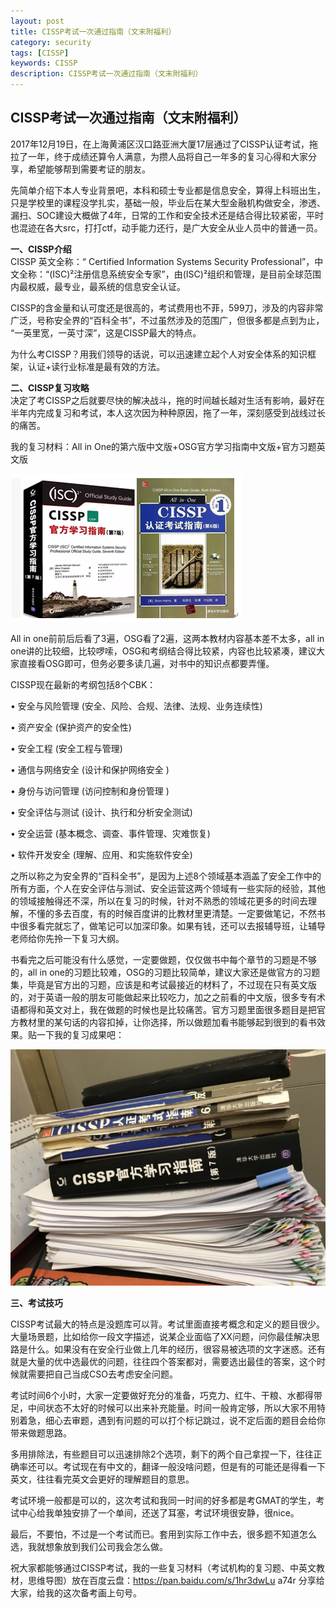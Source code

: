 ```yaml
---
layout: post
title: CISSP考试一次通过指南（文末附福利）  
category: security
tags: [CISSP]
keywords: CISSP  
description: CISSP考试一次通过指南（文末附福利）  
---  
```


## CISSP考试一次通过指南（文末附福利）  
      
2017年12月19日，在上海黄浦区汉口路亚洲大厦17层通过了CISSP认证考试，拖拉了一年，终于成绩还算令人满意，为攒人品将自己一年多的复习心得和大家分享，希望能够帮到需要考证的朋友。  

先简单介绍下本人专业背景吧，本科和硕士专业都是信息安全，算得上科班出生，只是学校里的课程没学扎实，基础一般，毕业后在某大型金融机构做安全，渗透、漏扫、SOC建设大概做了4年，日常的工作和安全技术还是结合得比较紧密，平时也混迹在各大src，打打ctf，动手能力还行，是广大安全从业人员中的普通一员。  
  
**一、CISSP介绍**  
CISSP 英文全称：“ Certified Information Systems Security Professional”，中文全称：“(ISC)²注册信息系统安全专家”，由(ISC)²组织和管理，是目前全球范围内最权威，最专业，最系统的信息安全认证。  

CISSP的含金量和认可度还是很高的，考试费用也不菲，599刀，涉及的内容非常广泛，号称安全界的“百科全书”，不过虽然涉及的范围广，但很多都是点到为止， “一英里宽，一英寸深”，这是CISSP最大的特点。  

为什么考CISSP？用我们领导的话说，可以迅速建立起个人对安全体系的知识框架，认证+读行业标准是最有效的方法。  


 
**二、CISSP复习攻略**  
决定了考CISSP之后就要尽快的解决战斗，拖的时间越长越对生活有影响，最好在半年内完成复习和考试，本人这次因为种种原因，拖了一年，深刻感受到战线过长的痛苦。  

我的复习材料：All in One的第六版中文版+OSG官方学习指南中文版+官方习题英文版  
  

![cissp1](/assets/themes/images/cissp/1.png)  

All in one前前后后看了3遍，OSG看了2遍，这两本教材内容基本差不太多，all in one讲的比较细，比较啰嗦，OSG和考纲结合得比较紧，内容也比较紧凑，建议大家直接看OSG即可，但务必要多读几遍，对书中的知识点都要弄懂。  

CISSP现在最新的考纲包括8个CBK：  

• 安全与风险管理 (安全、风险、合规、法律、法规、业务连续性)   

• 资产安全 (保护资产的安全性)   

• 安全工程 (安全工程与管理)   

• 通信与网络安全 (设计和保护网络安全 )   

• 身份与访问管理 (访问控制和身份管理 )   

• 安全评估与测试 (设计、执行和分析安全测试)   

• 安全运营 (基本概念、调查、事件管理、灾难恢复)   

• 软件开发安全 (理解、应用、和实施软件安全)  

之所以称之为安全界的“百科全书”，是因为上述8个领域基本涵盖了安全工作中的所有方面，个人在安全评估与测试、安全运营这两个领域有一些实际的经验，其他的领域接触得还不深，所以在复习的时候，针对不熟悉的领域花更多的时间去理解，不懂的多去百度，有的时候百度讲的比教材里更清楚。一定要做笔记，不然书中很多看完就忘了，做笔记可以加深印象。如果有钱，还可以去报辅导班，让辅导老师给你先拎一下复习大纲。  

书看完之后可能没有什么感觉，一定要做题，仅仅做书中每个章节的习题是不够的，all in one的习题比较难，OSG的习题比较简单，建议大家还是做官方的习题集，毕竟是官方出的习题，应该是和考试最接近的材料了，不过现在只有英文版的，对于英语一般的朋友可能做起来比较吃力，加之之前看的中文版，很多专有术语都得和英文对上，我在做题的时候也是比较痛苦。官方习题里面很多题目是把官方教材里的某句话的内容扣掉，让你选择，所以做题加看书能够起到很到的看书效果。贴一下我的复习成果吧：  

![cissp2](/assets/themes/images/cissp/2.png)  
 


**三、考试技巧**  

CISSP考试最大的特点是没题库可以背。考试里面直接考概念和定义的题目很少。大量场景题，比如给你一段文字描述，说某企业面临了XX问题，问你最佳解决思路是什么。如果没有在安全行业做上几年的经历，很容易被选项的文字迷惑。还有就是大量的优中选最优的问题，往往四个答案都对，需要选出最佳的答案，这个时候就需要把自己当成CSO去考虑安全问题。  

考试时间6个小时，大家一定要做好充分的准备，巧克力、红牛、干粮、水都得带足，中间状态不太好的时候可以出来补充能量。时间一般肯定够，所以大家不用特别着急，细心去审题，遇到有问题的可以打个标记跳过，说不定后面的题目会给你带来做题思路。  

多用排除法，有些题目可以迅速排除2个选项，剩下的两个自己拿捏一下，往往正确率还可以。考试现在有中文的，翻译一般没啥问题，但是有的可能还是得看一下英文，往往看完英文会更好的理解题目的意思。  

考试环境一般都是可以的，这次考试和我同一时间的好多都是考GMAT的学生，考试中心给我单独安排了一个单间，还送了耳塞，考试环境很安静，很nice。  

最后，不要怕，不过是一个考试而已。套用到实际工作中去，很多题不知道怎么选，我就想象放到我们公司我会怎么做。  

祝大家都能够通过CISSP考试，我的一些复习材料（考试机构的复习题、中英文教材，思维导图）放在百度云盘：https://pan.baidu.com/s/1hr3dwLu a74r
分享给大家，给我的这次备考画上句号。  

 